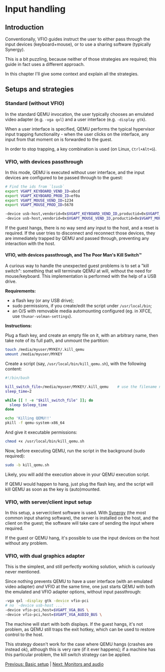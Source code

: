 # Input handling

## Introduction

Conventionally, VFIO guides instruct the user to either pass through the input devices (keyboard+mouse), or to use a sharing software (typically Synergy).

This is a bit puzzling, because neither of those strategies are required; this guide in fact uses a different approach.

In this chapter I'll give some context and explain all the strategies.

## Setups and strategies

### Standard (without VFIO)

In the standard QEMU invocation, the user typically chooses an emulated video adapter (e.g. `-vga qxl`) and a user interface (e.g. `-display gtk`).

When a user interface is specified, QEMU performs the typical hypervisor input trapping functionality - when the user clicks on the interface, any input from that moment on is forwarded to the guest.

In order to stop trapping, a key combination is used (on Linux, `Ctrl+Alt+G`).

### VFIO, with devices passthrough

In this mode, QEMU is executed without user interface, and the input devices are configured to be passed through to the guest:

```sh
# Find the ids from `lsusb`
export VGAPT_KEYBOARD_VEND_ID=abcd
export VGAPT_KEYBOARD_PROD_ID=ef0a
export VGAPT_MOUSE_VEND_ID=1234
export VGAPT_MOUSE_PROD_ID=5678

-device usb-host,vendorid=0x$VGAPT_KEYBOARD_VEND_ID,productid=0x$VGAPT_KEYBOARD_PROD_ID \
-device usb-host,vendorid=0x$VGAPT_MOUSE_VEND_ID,productid=0x$VGAPT_MOUSE_PROD_ID \
```

If the guest hangs, there is no way send any input to the host, and a reset is required. If the user tries to disconnect and reconnect those devices, they are immediately trapped by QEMU and passed through, preventing any interaction with the host.

#### VFIO, with devices passthrough, and The Poor Man's Kill Switch™

A curious way to handle the unexpected guest problems is to set a "kill switch": something that will terminate QEMU at will, without the need for mouse/keyboard. This implementation is performed with the help of a USB drive.

**Requirements:**

- a flash key (or any USB drive);
- sudo permissions, if you create/edit the script under `/usr/local/bin`;
- an O/S with removable media automounting configured (eg. in XFCE, use `thunar-volman-settings`).

**Instructions:**

Plug a flash key, and create an empty file on it, with an arbitrary name, then take note of its full path, and unmount the partition:

```sh
touch /media/myuser/MYKEY/.kill_qemu
umount /media/myuser/MYKEY
```

Create a script (say, `/usr/local/bin/kill_qemu.sh`), with the following content:

```sh
#!/bin/bash

kill_switch_file=/media/myuser/MYKEY/.kill_qemu    # use the filename noted above
sleep_time=2

while [[ ! -e "$kill_switch_file" ]]; do
  sleep $sleep_time
done

echo 'Killing QEMU!!'
pkill -f qemu-system-x86_64
```

And give it executable permissions:

```sh
chmod +x /usr/local/bin/kill_qemu.sh
```

Now, before executing QEMU, run the script in the background (sudo required):

```sh
sudo -b kill_qemu.sh
```

Likely, you will add the execution above in your QEMU execution script.

If QEMU would happen to hang, just plug the flash key, and the script will kill QEMU as soon as the key is (auto)mounted.

### VFIO, with server/client input setup

In this setup, a server/client software is used. With [Synergy](https://symless.com/synergy) (the most common input sharing software), the server is installed on the host, and the client on the guest; the software will take care of sending the input where required.

If the guest or QEMU hang, it's possible to use the input devices on the host without any problem.

### VFIO, with dual graphics adapter

This is the simplest, and still perfectly working solution, which is curiously never mentioned.

Since nothing prevents QEMU to have a user interface (with an emulated video adapter) *and* VFIO at the same time, one just starts QEMU with both the emulated and VFIO adapter options, without input passthrough:

```sh
-vga qxl -display gtk -device vfio-pci
# no `-device usb-host ...`
-device vfio-pci,host=$VGAPT_VGA_BUS \
-device vfio-pci,host=$VGAPT_VGA_AUDIO_BUS \
```

The machine will start with both displays. If the guest hangs, it's not problem, as QEMU still traps the exit hotkey, which can be used to restore control to the host.

This strategy doesn't work for the case where QEMU hangs (crashes are instead ok), although this is very rare (if it ever happens); if a machine has this particular problem, the kill switch strategy can be applied.

[Previous: Basic setup](3_BASIC_SETUP.md) | [Next: Monitors and audio](5_MONITORS_AND_AUDIO.md)
